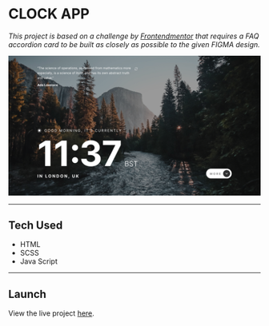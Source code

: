 # CLOCK APP

*This project is based on a challenge by [Frontendmentor](https://www.frontendmentor.io/challenges/clock-app-LMFaxFwrM) that requires a FAQ accordion card to be built as closely as possible to the given FIGMA design.*

![Project Screenshot](/images/project.png)

---
## Tech Used

- HTML
- SCSS
- Java Script

---
## Launch
View the live project [here](https://compassionate-pasteur-599aa1.netlify.app).
